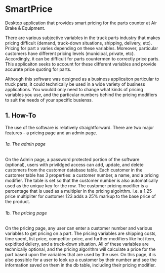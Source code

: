 # SmartPrice
Desktop application that provides smart pricing for the parts counter at Air Brake & Equipment.

  There are various subjective variables in the truck parts industry that makes pricing difficult (demand, truck-down situations, shipping, delivery, etc). Pricing for part x varies depending on these variables. Moreover, particular customers have different pricing levels (municipal, private, etc). Accordingly, it can be difficult for parts countermen to correctly price parts. This applicaiton seeks to account for these different variables and provide accurate price quoting for parts.

  Although this software was designed as a business applicaiton particular to truck parts, it could technically be used in a wide variety of business applications. You wouldd only need to change what kinds of pricing variables you use, and the particular numbers behind the pricing modifiers to suit the needs of your specific busienss.

## 1. How-To

  The use of the software is relatively straightforward. There are two major features - a pricing page and an admin page. 

###### 1a. The admin page

  On the Admin page, a password protected portion of the software (optional), users with privildged access can add, update, and delete customers from the customer database table. Each customer in the customer table has 3 properties: a customer number, a name, and a pricing modifier. The table is set so that the customer number is also automatically used as the unique key for the row. The customer pricing modifier is a percentage that is used as a multipier in the pricing algoirthm. I.e. a 1.25 price multipliter for customer 123 adds a 25% markup to the base price of the product.
  
###### 1b. The pricing page

On the pricing page, any user can enter a customer number and various variables to get pricing on a part. The pricing variables are shipping costs, time spent, list price, competitor price, and further modifiers like hot item, expidited deliery, and a truck-down situation. All of these variables are technically optional, and the pricing algorithm will calculate a price for the part based upon the variables that are used by the user. On this page, it is also possible for a user to look up a customer by their number and see the information saved on them in the db table, including their pricing modifier.
